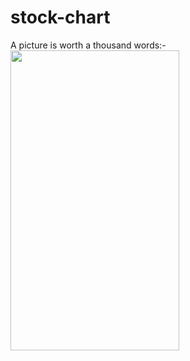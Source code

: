 # stock-chart

A picture is worth a thousand words:-
<br /><img src="../../images/stock_chart/screenshots.gif" height="480px" width="270px" />

